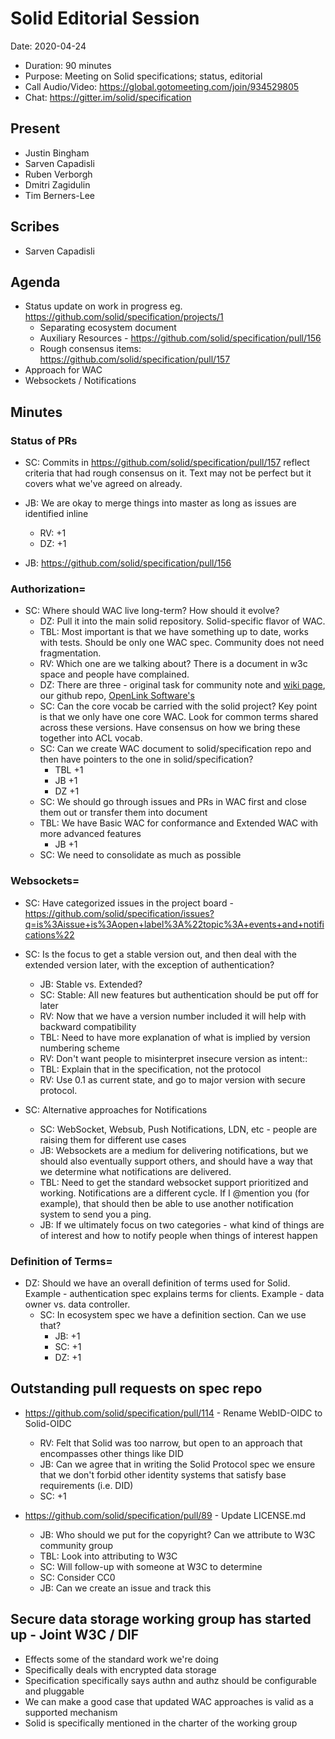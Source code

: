 # Solid Editorial Session

Date: 2020-04-24

* Duration: 90 minutes
* Purpose: Meeting on Solid specifications; status, editorial
* Call Audio/Video: https://global.gotomeeting.com/join/934529805
* Chat: https://gitter.im/solid/specification

## Present

* Justin Bingham
* Sarven Capadisli
* Ruben Verborgh
* Dmitri Zagidulin
* Tim Berners-Lee

## Scribes

* Sarven Capadisli

## Agenda

* Status update on work in progress eg. https://github.com/solid/specification/projects/1
  * Separating ecosystem document
  * Auxiliary Resources - https://github.com/solid/specification/pull/156
  * Rough consensus items: https://github.com/solid/specification/pull/157
* Approach for WAC
* Websockets / Notifications

## Minutes

### Status of PRs

* SC: Commits in https://github.com/solid/specification/pull/157 reflect criteria that had rough consensus on it. Text may not be perfect but it covers what we've agreed on already.

* JB: We are okay to merge things into master as long as issues are identified inline
  * RV: +1
  * DZ: +1

* JB: https://github.com/solid/specification/pull/156

### Authorization=

* SC: Where should WAC live long-term? How should it evolve?
  * DZ: Pull it into the main solid repository. Solid-specific flavor of WAC.
  * TBL: Most important is that we have something up to date, works with tests. Should be only one WAC spec. Community does not need fragmentation.
  * RV: Which one are we talking about? There is a document in w3c space and people have complained.
  * DZ: There are three - original task for community note and [wiki page](https://www.w3.org/wiki/WebAccessControl), our github repo, [OpenLink Software's](https://www.openlinksw.com/describe/?url=http%3A%2F%2Fwww.openlinksw.com%2Fontology%2Facl%23&graph=urn%3Aontology%3Asemantic%3Amapping&graph=urn%3Aontology%3Acartridges%3Amapping&graph=urn%3Aopl%3Ashop%3Aoffering%3Asponging%3Acache%3Aofficial&graph=urn%3Aopenlink%3Aschema%3Ageneral%3Amappings&graph=urn%3Aopenlink%3Aschema%3Aoplweb%3Amappings&graph=urn%3Acartridges%3Amapping&graph=urn%3Adata%3Aopenlink%3Aproducts&graph=urn%3Adata%3Aopenlink%3Aglossary&graph=urn%3Adata%3Aopenlink%3Awebsites)
  * SC: Can the core vocab be carried with the solid project? Key point is that we only have one core WAC. Look for common terms shared across these versions. Have consensus on how we bring these together into ACL vocab.
  * SC: Can we create WAC document to solid/specification repo and then have pointers to the one in solid/specification?  
    * TBL +1
    * JB +1
    * DZ +1
  * SC: We should go through issues and PRs in WAC first and close them out or transfer them into document
  * TBL: We have Basic WAC for conformance and Extended WAC with more advanced features
    * JB +1
  * SC: We need to consolidate as much as possible

### Websockets=

* SC: Have categorized issues in the project board - https://github.com/solid/specification/issues?q=is%3Aissue+is%3Aopen+label%3A%22topic%3A+events+and+notifications%22

* SC: Is the focus to get a stable version out, and then deal with the extended version later, with the exception of authentication?
  * JB: Stable vs. Extended?
  * SC: Stable: All new features but authentication should be put off for later
  * RV: Now that we have a version number included it will help with backward compatibility
  * TBL: Need to have more explanation of what is implied by version numbering scheme
  * RV: Don't want people to misinterpret insecure version as intent::
  * TBL: Explain that in the specification, not the protocol
  * RV: Use 0.1 as current state, and go to major version with secure protocol.

* SC: Alternative approaches for Notifications
  * SC: WebSocket, Websub, Push Notifications, LDN, etc - people are raising them for different use cases
  * JB: Websockets are a medium for delivering notifications, but we should also eventually support others, and should have a way that we determine what notifications are delivered. 
  * TBL: Need to get the standard websocket support prioritized and working. Notifications are a different cycle. If I @mention you (for example), that should then be able to use another notification system to send you a ping.
  * JB: If we ultimately focus on two categories - what kind of things are of interest and how to notify people when things of interest happen

### Definition of Terms=

* DZ: Should we have an overall definition of terms used for Solid. Example - authentication spec explains terms for clients. Example - data owner vs. data controller.
  * SC: In ecosystem spec we have a definition section. Can we use that?
    * JB: +1
    * SC: +1
    * DZ: +1

## Outstanding pull requests on spec repo

* https://github.com/solid/specification/pull/114 - Rename WebID-OIDC to Solid-OIDC
  * RV: Felt that Solid was too narrow, but open to an approach that encompasses other things like DID
  * JB: Can we agree that in writing the Solid Protocol spec we ensure that we don't forbid other identity systems that satisfy base requirements (i.e. DID)
  * SC: +1

* https://github.com/solid/specification/pull/89 - Update LICENSE.md

  * JB: Who should we put for the copyright? Can we attribute to W3C community group
  * TBL: Look into attributing to W3C
  * SC: Will follow-up with someone at W3C to determine
  * SC: Consider CC0
  * JB: Can we create an issue and track this


## Secure data storage working group has started up - Joint W3C / DIF
* Effects some of the standard work we're doing
* Specifically deals with encrypted data storage
* Specification specifically says authn and authz should be configurable and pluggable
* We can make a good case that updated WAC approaches is valid as a supported mechanism
* Solid is specifically mentioned in the charter of the working group
